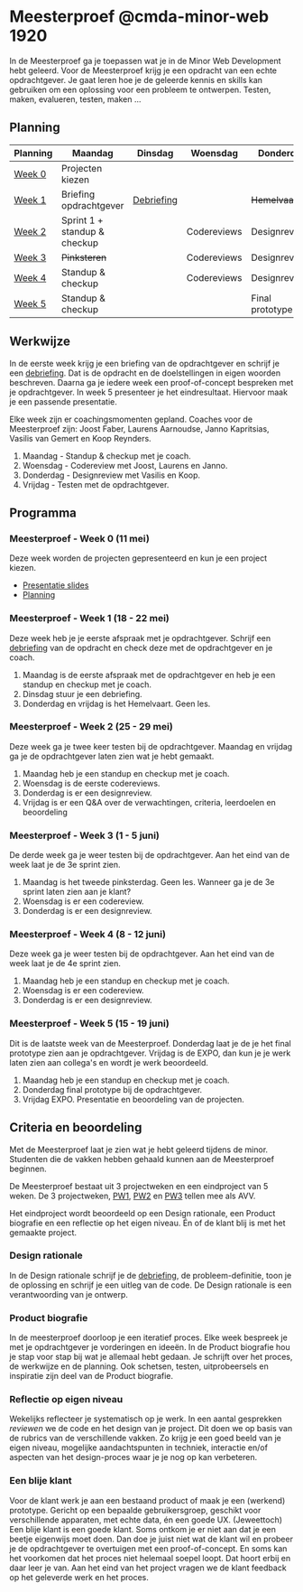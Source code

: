 # Meesterproef @cmda-minor-web 1920

In de Meesterproef ga je toepassen wat je in de Minor Web Development hebt geleerd.
Voor de Meesterproef krijg je een opdracht van een echte opdrachtgever.
Je gaat leren hoe je de geleerde kennis en skills kan gebruiken om een oplossing voor een probleem te ontwerpen. Testen, maken, evalueren, testen, maken ...

<!-- Je kan kiezen uit verschillende projecten. Hier ga je 5 weken aan werken.  Voor de Meesterproef geef je met een eerste, tweede keuze en derde keuze aan welk project je graag wil doen. Daarna wordt door de coaches een indeling gemaakt. -->


## Planning

| Planning | Maandag | Dinsdag | Woensdag | Donderdag | Vrijdag |
|---|---|---|---|---|---|
| <a href=#meesterproef---week-0-11-mei>Week 0</a> | Projecten kiezen |   |   |   |   |
| <a href=#meesterproef---week-1-18---22-mei>Week 1</a> | Briefing opdrachtgever | [Debriefing](Debriefing.md) |   | <del>Hemelvaart</del> | <del>Hemelvaart</del> |
| <a href=#meesterproef---week-2-25---29-mei>Week 2</a> | Sprint 1 + standup & checkup |   | Codereviews | Designreviews | Sprint 2 + Meesterproef Q&A |
| <a href=#meesterproef---week-3-1---5-juni>Week 3</a> | <del>Pinksteren</del> |   | Codereviews | Designreviews | Sprint 3 |
| <a href=#meesterproef---week-4-8---12-juni>Week 4</a> | Standup & checkup |   | Codereviews | Designreviews | Sprint 4 |
| <a href=#meesterproef---week-5-15---19-juni>Week 5</a> | Standup & checkup |   |  | Final prototype  | EXPO |



## Werkwijze

In de eerste week krijg je een briefing van de opdrachtgever en schrijf je een [debriefing](Debriefing.md).
Dat is de opdracht en de doelstellingen in eigen woorden beschreven.
Daarna ga je iedere week een proof-of-concept bespreken met je opdrachtgever.
In week 5 presenteer je het eindresultaat.
Hiervoor maak je een passende presentatie.

Elke week zijn er coachingsmomenten gepland.
Coaches voor de Meesterproef zijn: Joost Faber, Laurens Aarnoudse, Janno Kapritsias, Vasilis van Gemert en Koop Reynders.

1. Maandag - Standup & checkup met je coach.
2. Woensdag - Codereview met Joost, Laurens en Janno.
3. Donderdag - Designreview met Vasilis en Koop.
4. Vrijdag - Testen met de opdrachtgever.


## Programma

### Meesterproef - Week 0 (11 mei)
Deze week worden de projecten gepresenteerd en kun je een project kiezen.


- [Presentatie slides](https://docs.google.com/presentation/d/1cMSx0X2GEiu5WfBdRT2i9Jly3MxVHs0V-USg9hH4p2M/edit?usp=sharing)  
- [Planning](https://docs.google.com/spreadsheets/d/1Oy8f5TSDYUA_qSwfTtYQTGjkNMUM0wAZDqDPHqgRpi4/edit?usp=sharing)



### Meesterproef - Week 1 (18 - 22 mei)
Deze week heb je je eerste afspraak met je opdrachtgever.
Schrijf een [debriefing](Debriefing.md) van de opdracht en check deze met de opdrachtgever en je coach.

1. Maandag is de eerste afspraak met de opdrachtgever en heb je een standup en checkup met je coach.
2. Dinsdag stuur je een debriefing.
3. Donderdag en vrijdag is het Hemelvaart. Geen les.




### Meesterproef - Week 2 (25 - 29 mei)
Deze week ga je twee keer testen bij de opdrachtgever.
Maandag en vrijdag ga je de opdrachtgever laten zien wat je hebt gemaakt.

1. Maandag heb je een standup en checkup met je coach.
2. Woensdag is de eerste codereviews.
3. Donderdag is er een designreview.
4. Vrijdag is er een Q&A over de verwachtingen, criteria, leerdoelen en beoordeling




### Meesterproef - Week 3 (1 - 5 juni)
De derde week ga je weer testen bij de opdrachtgever. Aan het eind van de week laat je de 3e sprint zien.


1. Maandag is het tweede pinksterdag. Geen les. Wanneer ga je de 3e sprint laten zien aan je klant?
2. Woensdag is er een codereview.
3. Donderdag is er een designreview.



### Meesterproef - Week 4 (8 - 12 juni)
Deze week ga je weer testen bij de opdrachtgever. Aan het eind van de week laat je de 4e sprint zien.

1. Maandag heb je een standup en checkup met je coach.
2. Woensdag is er een codereview.
3. Donderdag is er een designreview.



### Meesterproef - Week 5 (15 - 19 juni)
Dit is de laatste week van de Meesterproef. Donderdag laat je de je het final prototype zien aan je opdrachtgever. Vrijdag is de EXPO, dan kun je je werk laten zien aan collega's en wordt je werk beoordeeld.

1. Maandag heb je een standup en checkup met je coach.
2. Donderdag final prototype bij de opdrachtgever.
3. Vrijdag EXPO. Presentatie en beoordeling van de projecten.





## Criteria en beoordeling

Met de Meesterproef laat je zien wat je hebt geleerd tijdens de minor.
Studenten die de vakken hebben gehaald kunnen aan de Meesterproef beginnen.

De Meesterproef bestaat uit 3 projectweken en een eindproject van 5 weken.
De 3 projectweken,
[PW1](https://github.com/cmda-minor-web/project-1-1920),
[PW2](https://github.com/cmda-minor-web/project-2-1920) en
[PW3](https://github.com/cmda-minor-web/project-3-1920) tellen mee als AVV.

Het eindproject wordt beoordeeld op een Design rationale, een Product biografie en een reflectie op het eigen niveau.
Én of de klant blij is met het gemaakte project.

### Design rationale
In de Design rationale schrijf je de [debriefing](Debriefing.md), de probleem-definitie, toon je de oplossing en schrijf je een uitleg van de code.
De Design rationale is een verantwoording van je ontwerp.

### Product biografie
In de meesterproef doorloop je een iteratief proces.
Elke week bespreek je met je opdrachtgever je vorderingen en ideeën.
In de Product biografie hou je stap voor stap bij wat je allemaal hebt gedaan.
Je schrijft over het proces, de werkwijze en de planning.
Ook schetsen, testen, uitprobeersels en inspiratie zijn deel van de Product biografie.

### Reflectie op eigen niveau
Wekelijks reflecteer je systematisch op je werk.
In een aantal gesprekken _reviewen_ we de code en het design van je project.
Dit doen we op basis van de rubrics van de verschillende vakken.
Zo krijg je een goed beeld van je eigen niveau, mogelijke aandachtspunten in techniek, interactie en/of aspecten van het design-proces waar je je nog op kan verbeteren.

### Een blije klant
Voor de klant werk je aan een bestaand product of maak je een (werkend) prototype. Gericht op een bepaalde gebruikersgroep, geschikt voor verschillende apparaten, met echte data, én een goede UX. (Jeweettoch)
Een blije klant is een goede klant.
Soms ontkom je er niet aan dat je een beetje eigenwijs moet doen.
Dan doe je juist niet wat de klant wil en probeer je de opdrachtgever te overtuigen met een proof-of-concept.
En soms kan het voorkomen dat het proces niet helemaal soepel loopt.
Dat hoort erbij en daar leer je van.
Aan het eind van het project vragen we de klant feedback op het geleverde werk en het proces.

<!-- Add a link to your live demo in Github Pages 🌐-->

<!-- ☝️ replace this description with a description of your own work -->

<!-- replace the code in the /docs folder with your own, so you can showcase your work with GitHub Pages 🌍 -->

<!-- Add a nice poster image here at the end of the week, showing off your shiny frontend 📸 -->

<!-- Maybe a table of contents here? 📚 -->

<!-- How about a section that describes how to install this project? 🤓 -->

<!-- ...but how does one use this project? What are its features 🤔 -->

<!-- Maybe a checklist of done stuff and stuff still on your wishlist? ✅ -->

<!-- How about a license here? 📜 (or is it a licence?) 🤷 -->
